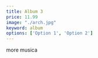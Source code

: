 ```yaml
---
title: Album 3
price: 11.99
image: "./arch.jpg"
keyword: album
options: ['Option 1', 'Option 2']
---
```

more musica
